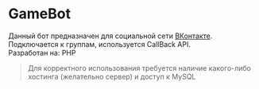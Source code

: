 # GameBot
Данный бот предназначен для социальной сети [ВКонтакте](vk.com "Переход на другой ресурс").<br>
Подключается к группам, используется CallBack API.<br>
Разработан на: PHP<br>
> Для корректного использования требуется наличие какого-либо хостинга (желательно сервер) и доступ к MySQL
